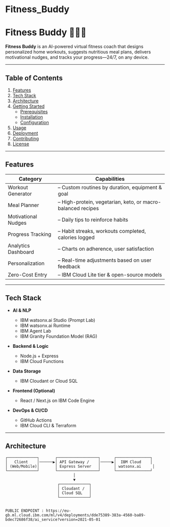 # Fitness_Buddy

# Fitness Buddy 🤖🏋️‍♀️

**Fitness Buddy** is an AI-powered virtual fitness coach that designs personalized home workouts, suggests nutritious meal plans, delivers motivational nudges, and tracks your progress—24/7, on any device.

---

## Table of Contents

1. [Features](#features)  
2. [Tech Stack](#tech-stack)  
3. [Architecture](#architecture)  
4. [Getting Started](#getting-started)  
   - [Prerequisites](#prerequisites)  
   - [Installation](#installation)  
   - [Configuration](#configuration)  
5. [Usage](#usage)  
6. [Deployment](#deployment)  
7. [Contributing](#contributing)  
8. [License](#license)  

---

## Features

| Category             | Capabilities                                                                 |
|----------------------|-------------------------------------------------------------------------------|
| Workout Generator    | – Custom routines by duration, equipment & goal                                |
| Meal Planner         | – High-protein, vegetarian, keto, or macro-balanced recipes                    |
| Motivational Nudges  | – Daily tips to reinforce habits                                              |
| Progress Tracking    | – Habit streaks, workouts completed, calories logged                           |
| Analytics Dashboard  | – Charts on adherence, user satisfaction                                       |
| Personalization      | – Real-time adjustments based on user feedback                                 |
| Zero-Cost Entry      | – IBM Cloud Lite tier & open-source models                                     |

---

## Tech Stack

- **AI & NLP**  
  - IBM watsonx.ai Studio (Prompt Lab)  
  - IBM watsonx.ai Runtime  
  - IBM Agent Lab  
  - IBM Granity Foundation Model (RAG)  

- **Backend & Logic**  
  - Node.js + Express  
  - IBM Cloud Functions  

- **Data Storage**  
  - IBM Cloudant or Cloud SQL  

- **Frontend (Optional)**  
  - React / Next.js on IBM Code Engine  

- **DevOps & CI/CD**  
  - GitHub Actions  
  - IBM Cloud CLI & Terraform  

---

## Architecture

```plaintext
┌─────────────┐       ┌──────────────────┐      ┌───────────────┐
│   Client    │──────▶│ API Gateway /    │─────▶│  IBM Cloud    │
│ (Web/Mobile)│       │ Express Server   │      │ watsonx.ai     │
└─────────────┘       └──────────────────┘      └───────────────┘
                              │
                              ▼
                       ┌─────────────┐
                       │ Cloudant /  │
                       │ Cloud SQL   │
                       └─────────────┘


PUBLIC ENDPOINT : https://eu-gb.ml.cloud.ibm.com/ml/v4/deployments/dde75389-383a-4560-ba89-bdec72686f38/ai_service?version=2021-05-01
